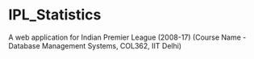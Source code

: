 # IPL_Statistics
A web application for Indian Premier League (2008-17) (Course Name - Database Management Systems, COL362, IIT Delhi) 
